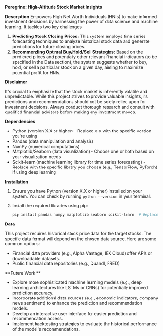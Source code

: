 **Peregrine: High-Altitude Stock Market Insights**


**Description**
 Empowers High Net Worth Individuals (HNIs) to make informed investment decisions by harnessing the power of data science and machine learning. It tackles two key challenges
 
  1. **Predicting Stock Closing Prices:** This system employs time series forecasting techniques to analyze historical stock data and generate predictions for future closing prices. 
  2. **Recommending Optimal Buy/Hold/Sell Strategies:** Based on the predicted prices and potentially other relevant financial indicators (to be specified in the Data section), the system suggests whether to buy, hold, or sell a particular stock on a given day, aiming to maximize potential profit for HNIs.

**Disclaimer**

It's crucial to emphasize that the stock market is inherently volatile and unpredictable. While this project strives to provide valuable insights, its predictions and recommendations should not be solely relied upon for investment decisions. Always conduct thorough research and consult with qualified financial advisors before making any investment moves.

**Dependencies**

* Python (version X.X or higher)  - Replace `X.X` with the specific version you're using
* Pandas (data manipulation and analysis)
* NumPy (numerical computations)
* Matplotlib/Seaborn (data visualization) - Choose one or both based on your visualization needs
* Scikit-learn (machine learning library for time series forecasting) - Replace with the specific library you choose (e.g., TensorFlow, PyTorch) if using deep learning

**Installation**

1. Ensure you have Python (version X.X or higher) installed on your system. You can check by running `python --version` in your terminal.
2. Install the required libraries using pip:

   ```bash
   pip install pandas numpy matplotlib seaborn scikit-learn  # Replace with your specific libraries
   ```

**Data**

This project requires historical stock price data for the target stocks. The specific data format will depend on the chosen data source. Here are some common options:

* Financial data providers (e.g., Alpha Vantage, IEX Cloud) offer APIs or downloadable datasets.
* Public financial data repositories (e.g., Quandl, FRED)
  

**Future Work **

* Explore more sophisticated machine learning models (e.g., deep learning architectures like LSTMs or CNNs) for potentially improved prediction accuracy.
* Incorporate additional data sources (e.g., economic indicators, company news sentiment) to enhance the prediction and recommendation models.
* Develop an interactive user interface for easier prediction and recommendation access.
* Implement backtesting strategies to evaluate the historical performance of the model's recommendations.

